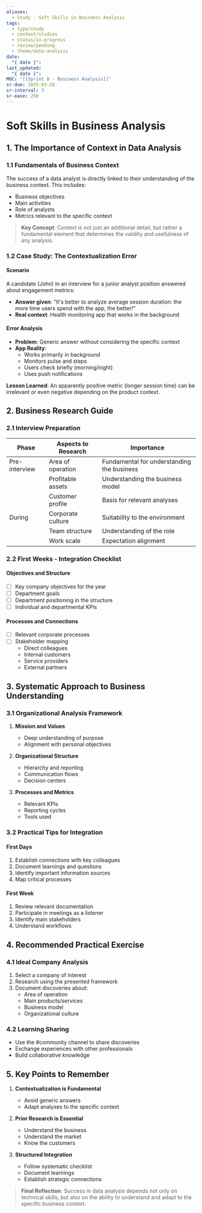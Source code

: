 ```yaml
---
aliases:
  - Study - Soft Skills in Business Analysis
tags:
  - type/study
  - context/studies
  - status/in-progress
  - review/pending
  - theme/data-analysis
date:
  "{ date }": 
last_updated:
  "{ date }": 
MOC: "[[Sprint 8 - Business Analysis]]"
sr-due: 2025-03-28
sr-interval: 3
sr-ease: 250
---
```

# Soft Skills in Business Analysis

## 1. The Importance of Context in Data Analysis

### 1.1 Fundamentals of Business Context

The success of a data analyst is directly linked to their understanding of the business context. This includes:

- Business objectives
- Main activities
- Role of analysts
- Metrics relevant to the specific context

> **Key Concept**: Context is not just an additional detail, but rather a fundamental element that determines the validity and usefulness of any analysis.

### 1.2 Case Study: The Contextualization Error

#### Scenario

A candidate (John) in an interview for a junior analyst position answered about engagement metrics:

- **Answer given**: "It's better to analyze average session duration: the more time users spend with the app, the better!"
- **Real context**: Health monitoring app that works in the background

#### Error Analysis

- **Problem**: Generic answer without considering the specific context
- **App Reality**:
    - Works primarily in background
    - Monitors pulse and steps
    - Users check briefly (morning/night)
    - Uses push notifications

**Lesson Learned**: An apparently positive metric (longer session time) can be irrelevant or even negative depending on the product context.

## 2. Business Research Guide

### 2.1 Interview Preparation

|Phase|Aspects to Research|Importance|
|---|---|---|
|Pre-interview|Area of operation|Fundamental for understanding the business|
||Profitable assets|Understanding the business model|
||Customer profile|Basis for relevant analyses|
|During|Corporate culture|Suitability to the environment|
||Team structure|Understanding of the role|
||Work scale|Expectation alignment|

### 2.2 First Weeks - Integration Checklist

#### Objectives and Structure

- [ ] Key company objectives for the year
- [ ] Department goals
- [ ] Department positioning in the structure
- [ ] Individual and departmental KPIs

#### Processes and Connections

- [ ] Relevant corporate processes
- [ ] Stakeholder mapping
    - Direct colleagues
    - Internal customers
    - Service providers
    - External partners

## 3. Systematic Approach to Business Understanding

### 3.1 Organizational Analysis Framework

1. **Mission and Values**
    
    - Deep understanding of purpose
    - Alignment with personal objectives
2. **Organizational Structure**
    
    - Hierarchy and reporting
    - Communication flows
    - Decision centers
3. **Processes and Metrics**
    
    - Relevant KPIs
    - Reporting cycles
    - Tools used

### 3.2 Practical Tips for Integration

#### First Days

1. Establish connections with key colleagues
2. Document learnings and questions
3. Identify important information sources
4. Map critical processes

#### First Week

1. Review relevant documentation
2. Participate in meetings as a listener
3. Identify main stakeholders
4. Understand workflows

## 4. Recommended Practical Exercise

### 4.1 Ideal Company Analysis

1. Select a company of interest
2. Research using the presented framework
3. Document discoveries about:
    - Area of operation
    - Main products/services
    - Business model
    - Organizational culture

### 4.2 Learning Sharing

- Use the #community channel to share discoveries
- Exchange experiences with other professionals
- Build collaborative knowledge

## 5. Key Points to Remember

1. **Contextualization is Fundamental**
    
    - Avoid generic answers
    - Adapt analyses to the specific context
2. **Prior Research is Essential**
    
    - Understand the business
    - Understand the market
    - Know the customers
3. **Structured Integration**
    
    - Follow systematic checklist
    - Document learnings
    - Establish strategic connections

> **Final Reflection**: Success in data analysis depends not only on technical skills, but also on the ability to understand and adapt to the specific business context. 